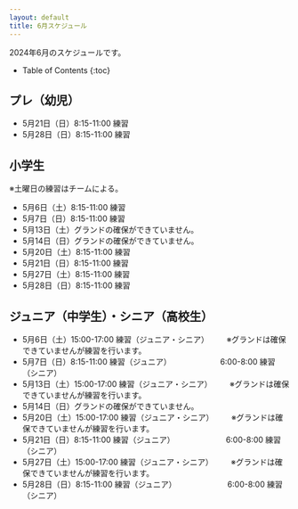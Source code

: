 ```yaml
---
layout: default
title: 6月スケジュール
---
```


2024年6月のスケジュールです。

* Table of Contents
{:toc}


プレ（幼児）
------------------

* 5月21日（日）8:15-11:00 練習
* 5月28日（日）8:15-11:00 練習


小学生
------------------
※土曜日の練習はチームによる。
* 5月6日（土）8:15-11:00 練習
* 5月7日（日）8:15-11:00 練習
* 5月13日（土）グランドの確保ができていません。
* 5月14日（日）グランドの確保ができていません。
* 5月20日（土）8:15-11:00 練習
* 5月21日（日）8:15-11:00 練習
* 5月27日（土）8:15-11:00 練習
* 5月28日（日）8:15-11:00 練習


ジュニア（中学生）・シニア（高校生）
----------------------------------------

* 5月6日（土）15:00-17:00 練習（ジュニア・シニア） 　　※グランドは確保できていませんが練習を行います。
* 5月7日（日）8:15-11:00 練習（ジュニア）
　　　　　　6:00-8:00 練習（シニア）
* 5月13日（土）15:00-17:00 練習（ジュニア・シニア） 　　※グランドは確保できていませんが練習を行います。
* 5月14日（日）グランドの確保ができていません。
* 5月20日（土）15:00-17:00 練習（ジュニア・シニア） 　　※グランドは確保できていませんが練習を行います。
* 5月21日（日）8:15-11:00 練習（ジュニア）
　　　　　　 6:00-8:00 練習（シニア）
* 5月27日（土）15:00-17:00 練習（ジュニア・シニア） 　　※グランドは確保できていませんが練習を行います。
* 5月28日（日）8:15-11:00 練習（ジュニア）
　　　　　　 6:00-8:00 練習（シニア）
